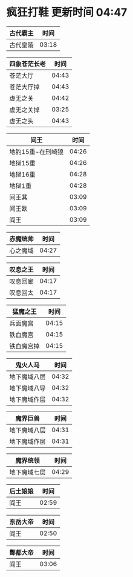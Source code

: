 # 疯狂打鞋 更新时间 04:47

| 古代霸主   | 时间    |
|--------|-------|
| 古代皇陵 | 03:18 |

| 四象苍茫长老   | 时间    |
|--------|-------|
| 苍茫大厅 | 04:43 |
| 苍茫大厅掉 | 04:43 |
| 虚无之关 | 04:42 |
| 虚无之关掉 | 03:25 |
| 虚无之头 | 04:43 |

| 间王   | 时间    |
|--------|-------|
| 地钓15重-在刑崎狼 | 04:26 |
| 地狱15重 | 04:26 |
| 地狱16重 | 04:28 |
| 地狱1重 | 04:28 |
| 间王其 | 03:09 |
| 闻王欧 | 03:09 |
| 阎王 | 03:09 |

| 赤魔统帅   | 时间    |
|--------|-------|
| 心之魔域 | 04:27 |

| 叹息之王   | 时间    |
|--------|-------|
| 叹息回廊 | 04:17 |
| 叹息回太 | 04:17 |

| 猛魔之王   | 时间    |
|--------|-------|
| 兵面魔宫 | 04:15 |
| 铁血魔宫 | 04:15 |
| 铁血魔宫掉 | 04:15 |

| 鬼火人马   | 时间    |
|--------|-------|
| 地下魔域八层 | 04:32 |
| 地下魔域八导 | 04:32 |
| 地下魔域作层 | 04:32 |

| 魔界巨兽   | 时间    |
|--------|-------|
| 地下魔域八层 | 04:31 |
| 地下魔域作层 | 04:31 |

| 魔界统领   | 时间    |
|--------|-------|
| 地下魔域七层 | 04:29 |

| 后土娘娘   | 时间    |
|--------|-------|
| 阎王 | 02:59 |

| 东岳大帝   | 时间    |
|--------|-------|
| 阎王 | 02:50 |

| 酆都大帝   | 时间    |
|--------|-------|
| 阎王 | 03:06 |